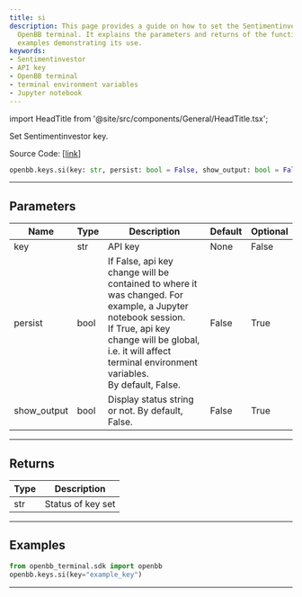 ```yaml
---
title: si
description: This page provides a guide on how to set the Sentimentinvestor key using
  OpenBB terminal. It explains the parameters and returns of the function, including
  examples demonstrating its use.
keywords:
- Sentimentinvestor
- API key
- OpenBB terminal
- terminal environment variables
- Jupyter notebook
---
```


import HeadTitle from '@site/src/components/General/HeadTitle.tsx';

<HeadTitle title="keys.si - Reference | OpenBB SDK Docs" />

Set Sentimentinvestor key.

Source Code: [[link](https://github.com/OpenBB-finance/OpenBB/tree/main/openbb_terminal/keys_model.py#L1548)]

```python
openbb.keys.si(key: str, persist: bool = False, show_output: bool = False)
```

---

## Parameters

| Name | Type | Description | Default | Optional |
| ---- | ---- | ----------- | ------- | -------- |
| key | str | API key | None | False |
| persist | bool | If False, api key change will be contained to where it was changed. For example, a Jupyter notebook session.<br/>If True, api key change will be global, i.e. it will affect terminal environment variables.<br/>By default, False. | False | True |
| show_output | bool | Display status string or not. By default, False. | False | True |


---

## Returns

| Type | Description |
| ---- | ----------- |
| str | Status of key set |
---

## Examples

```python
from openbb_terminal.sdk import openbb
openbb.keys.si(key="example_key")
```

---
